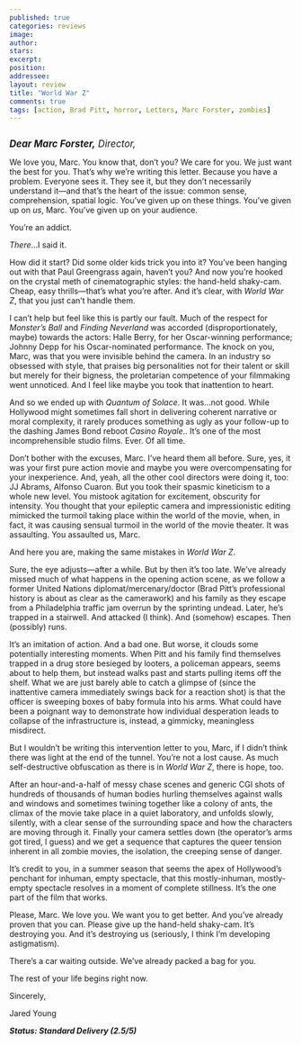 ```yaml
---
published: true
categories: reviews
image:
author: 
stars: 
excerpt: 
position: 
addressee: 
layout: review
title: "World War Z"
comments: true
tags: [action, Brad Pitt, horror, Letters, Marc Forster, zombies]
---
```

<div><p><span class="full-image-block ssNonEditable"><span><a href="/letters/2013/6/19/world-war-z.html"><img src="http://static.squarespace.com/static/5005f6bcc4aa41161b33e89e/5329cf1fe4b07c068ebf74de/5329cf1fe4b07c068ebf7864/1371650194227/world-war-z.jpg" alt="" /></a></span></span></p>
<p><em><span style="font-size:120%;"><strong>Dear Marc Forster,</strong> Director,</span>&nbsp;</em></p>
<p>We love you, Marc. You know that, don&rsquo;t you? We care for you. We just want the best for you. That&rsquo;s why we&rsquo;re writing this letter. Because you have a problem. Everyone sees it. They see it, but they don&rsquo;t necessarily understand it&mdash;and that&rsquo;s the heart of the issue: common sense, comprehension, spatial logic. You&rsquo;ve given up on these things. You&rsquo;ve given up on <em>us</em>, Marc. You&rsquo;ve given up on your audience. &nbsp;&nbsp;</p>
<p>You&rsquo;re an addict.&nbsp;</p>
<p><em>There</em>&hellip;I said it.&nbsp;</p>
<p>How did it start? Did some older kids trick you into it? You&rsquo;ve been hanging out with that Paul Greengrass again, haven&rsquo;t you? And now you&rsquo;re hooked on the crystal meth of cinematographic styles: the hand-held shaky-cam. Cheap, easy thrills&mdash;that&rsquo;s what you&rsquo;re after. And it&rsquo;s clear, with <em>World War Z</em>, that you just can&rsquo;t handle them.&nbsp;</p>
<p>I can&rsquo;t help but feel like this is partly our fault. Much of the respect for <em>Monster&rsquo;s Ball</em> and <em>Finding Neverland</em> was accorded (disproportionately, maybe) towards the actors: Halle Berry, for her Oscar-winning performance; Johnny Depp for his Oscar-nominated performance. The knock on you, Marc, was that you were invisible behind the camera. In an industry so obsessed with style, that praises big personalities not for their talent or skill but merely for their bigness, the proletarian competence of your filmmaking went unnoticed. And I feel like maybe you took that inattention to heart. &nbsp;&nbsp;</p>
<p>And so we ended up with <em>Quantum of Solace</em>. It was&hellip;not good. While Hollywood might sometimes fall short in delivering coherent narrative or moral complexity, it rarely produces something as ugly as your follow-up to the dashing James Bond reboot <em>Casino Royale</em>.. It&rsquo;s one of the most incomprehensible studio films. Ever. Of all time. &nbsp;&nbsp;</p>
<p>Don&rsquo;t bother with the excuses, Marc. I&rsquo;ve heard them all before. Sure, yes, it was your first pure action movie and maybe you were overcompensating for your inexperience. And, yeah, all the other cool directors were doing it, too: JJ Abrams, Alfonso Cuaron. But you took their spasmic kineticism to a whole new level. You mistook agitation for excitement, obscurity for intensity. You thought that your epileptic camera and impressionistic editing mimicked the turmoil taking place within the world of the movie, when, in fact, it was causing sensual turmoil in the world of the movie theater. It was assaulting. You assaulted us, Marc. &nbsp;</p>
<p>And here you are, making the same mistakes in <em>World War Z</em>.</p>
<p>Sure, the eye adjusts&mdash;after a while. But by then it&rsquo;s too late. We&rsquo;ve already missed much of what happens in the opening action scene, as we follow a former United Nations diplomat/mercenary/doctor (Brad Pitt&rsquo;s professional history is about as clear as the camerawork) and his family as they escape from a Philadelphia traffic jam overrun by the sprinting undead. Later, he&rsquo;s trapped in a stairwell. And attacked (I think). And (somehow) escapes. Then (possibly) runs.&nbsp;</p>
<p>It&rsquo;s an imitation of action. And a bad one. But worse, it clouds some potentially interesting moments. When Pitt and his family find themselves trapped in a drug store besieged by looters, a policeman appears, seems about to help them, but instead walks past and starts pulling items off the shelf. What we are just barely able to catch a glimpse of (since the inattentive camera immediately swings back for a reaction shot) is that the officer is sweeping boxes of baby formula into his arms. What could have been a poignant way to demonstrate how individual desperation leads to collapse of the infrastructure is, instead, a gimmicky, meaningless misdirect.&nbsp;</p>
<p>But I wouldn&rsquo;t be writing this intervention letter to you, Marc, if I didn&rsquo;t think there was light at the end of the tunnel. You&rsquo;re not a lost cause. As much self-destructive obfuscation as there is in <em>World War Z</em>, there is hope, too.</p>
<p>After an hour-and-a-half of messy chase scenes and generic CGI shots of hundreds of thousands of human bodies hurling themselves against walls and windows and sometimes twining together like a colony of ants, the climax of the movie take place in a quiet laboratory, and unfolds slowly, silently, with a clear sense of the surrounding space and how the characters are moving through it. Finally your camera settles down (the operator&rsquo;s arms got tired, I guess) and we get a sequence that captures the queer tension inherent in all zombie movies, the isolation, the creeping sense of danger.</p>
<p>It&rsquo;s credit to you, in a summer season that seems the apex of Hollywood&rsquo;s penchant for inhuman, empty spectacle, that this mostly-inhuman, mostly-empty spectacle resolves in a moment of complete stillness. It&rsquo;s the one part of the film that works.&nbsp;</p>
<p>Please, Marc. We love you. We want you to get better. And you&rsquo;ve already proven that you can. Please give up the hand-held shaky-cam. It&rsquo;s destroying you. And it&rsquo;s destroying us (seriously, I think I&rsquo;m developing astigmatism).</p>
<p>There&rsquo;s a car waiting outside. We&rsquo;ve already packed a bag for you.&nbsp;</p>
<p>The rest of your life begins right now. &nbsp;&nbsp;</p>
<p>Sincerely,&nbsp;</p>
<p>Jared Young</p>
<p><strong><em>Status: Standard Delivery (<strong>2.5/5)</strong></em></strong></p>
<div></div></div>
